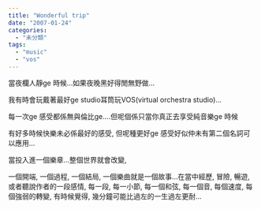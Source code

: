 ```yaml
---
title: "Wonderful trip"
date: "2007-01-24"
categories: 
  - "未分類"
tags: 
  - "music"
  - "vos"
---
```


當夜欄人靜ge 時候...如果夜晚黑好得閒無野做...

我有時會玩戴著最好ge studio耳筒玩VOS(virtual orchestra studio)...

每一次ge 感受都係無與倫比ge....但呢個係只當你真正去享受純音樂ge 時候

有好多時候快樂未必係最好的感受, 但呢種更好ge 感受好似仲未有第二個名詞可以應用...

當投入進一個樂章...整個世界就會改變,

一個開端, 一個過程, 一個結局, 一個樂曲就是一個故事...在當中經歷, 冒險, 暢遊, 或者聽說作者的一段感情, 每一段, 每一小節, 每一個和弦, 每一個音, 每個速度, 每個強弱的轉變, 有時候覺得, 幾分鐘可能比過左的一生過左更耐...
